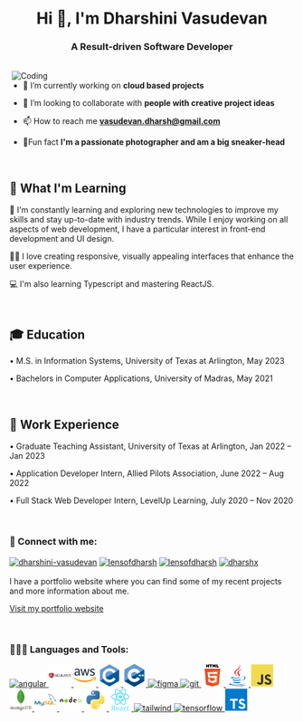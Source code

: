 <h1 align="center">Hi 👋, I'm Dharshini Vasudevan</h1>
<h3 align="center">A Result-driven Software Developer</h3><br>
<img align="right" alt="Coding" width="500" height="auto" src="https://cdn.dribbble.com/users/17707/screenshots/2413754/rrr.gif">

- 🔭 I’m currently working on **cloud based projects**

- 👯 I’m looking to collaborate with **people with creative project ideas**

- 📫 How to reach me **vasudevan.dharsh@gmail.com**
  
- 🤭Fun fact **I'm a passionate photographer and am a big sneaker-head**
  
  
<br><h2>🌱 What I'm Learning</h2>

<p>💁 I'm constantly learning and exploring new technologies to improve my skills and stay up-to-date with industry trends. While I enjoy working on all aspects of web development, I have a particular interest in front-end development and UI design. 

🫶🏻 I love creating responsive, visually appealing interfaces that enhance the user experience.

💻 I'm also learning Typescript and mastering ReactJS. </p>

<br><h2>🎓 Education</h2>

• M.S. in Information Systems, University of Texas at Arlington, May 2023 

• Bachelors in Computer Applications, University of Madras, May 2021

<br><h2>💼 Work Experience</h2>

• Graduate Teaching Assistant, University of Texas at Arlington, Jan 2022 – Jan 2023 

• Application Developer Intern, Allied Pilots Association, June 2022 – Aug 2022 

• Full Stack Web Developer Intern, LevelUp Learning, July 2020 – Nov 2020



<br><h3>🙋 Connect with me:</h3>
<p align="left">
<a href="https://linkedin.com/in/dharshini-vasudevan" target="blank"><img align="center" src="https://raw.githubusercontent.com/rahuldkjain/github-profile-readme-generator/master/src/images/icons/Social/linked-in-alt.svg" alt="dharshini-vasudevan" height="30" width="40" /></a>
<a href="https://instagram.com/lensofdharsh" target="blank"><img align="center" src="https://raw.githubusercontent.com/rahuldkjain/github-profile-readme-generator/master/src/images/icons/Social/instagram.svg" alt="lensofdharsh" height="30" width="40" /></a>
<a href="https://www.youtube.com/c/lensofdharsh" target="blank"><img align="center" src="https://raw.githubusercontent.com/rahuldkjain/github-profile-readme-generator/master/src/images/icons/Social/youtube.svg" alt="lensofdharsh" height="30" width="40" /></a>
<a href="https://www.leetcode.com/dharshx" target="blank"><img align="center" src="https://raw.githubusercontent.com/rahuldkjain/github-profile-readme-generator/master/src/images/icons/Social/leet-code.svg" alt="dharshx" height="30" width="40" /></a>
   <br><br>I have a portfolio website where you can find some of my recent projects and more information about me.

[Visit my portfolio website](https://isntshedharshii.wixsite.com/vdharshini-portfolio)
</p>
</p>

<br><h3> 👩🏻‍💻 Languages and Tools:</h3>
<p align="left"> <a href="https://angular.io" target="_blank" rel="noreferrer"> <img src="https://angular.io/assets/images/logos/angular/angular.svg" alt="angular" width="40" height="40"/> </a> <a href="https://angular.io" target="_blank" rel="noreferrer"> <img src="https://raw.githubusercontent.com/devicons/devicon/master/icons/angularjs/angularjs-original-wordmark.svg" alt="angularjs" width="40" height="40"/> </a> <a href="https://aws.amazon.com" target="_blank" rel="noreferrer"> <img src="https://raw.githubusercontent.com/devicons/devicon/master/icons/amazonwebservices/amazonwebservices-original-wordmark.svg" alt="aws" width="40" height="40"/> </a> <a href="https://www.cprogramming.com/" target="_blank" rel="noreferrer"> <img src="https://raw.githubusercontent.com/devicons/devicon/master/icons/c/c-original.svg" alt="c" width="40" height="40"/> </a> <a href="https://www.w3schools.com/cpp/" target="_blank" rel="noreferrer"> <img src="https://raw.githubusercontent.com/devicons/devicon/master/icons/cplusplus/cplusplus-original.svg" alt="cplusplus" width="40" height="40"/> </a> <a href="https://www.figma.com/" target="_blank" rel="noreferrer"> <img src="https://www.vectorlogo.zone/logos/figma/figma-icon.svg" alt="figma" width="40" height="40"/> </a> <a href="https://git-scm.com/" target="_blank" rel="noreferrer"> <img src="https://www.vectorlogo.zone/logos/git-scm/git-scm-icon.svg" alt="git" width="40" height="40"/> </a> <a href="https://www.w3.org/html/" target="_blank" rel="noreferrer"> <img src="https://raw.githubusercontent.com/devicons/devicon/master/icons/html5/html5-original-wordmark.svg" alt="html5" width="40" height="40"/> </a> <a href="https://www.java.com" target="_blank" rel="noreferrer"> <img src="https://raw.githubusercontent.com/devicons/devicon/master/icons/java/java-original.svg" alt="java" width="40" height="40"/> </a> <a href="https://developer.mozilla.org/en-US/docs/Web/JavaScript" target="_blank" rel="noreferrer"> <img src="https://raw.githubusercontent.com/devicons/devicon/master/icons/javascript/javascript-original.svg" alt="javascript" width="40" height="40"/> </a> <a href="https://www.mongodb.com/" target="_blank" rel="noreferrer"> <img src="https://raw.githubusercontent.com/devicons/devicon/master/icons/mongodb/mongodb-original-wordmark.svg" alt="mongodb" width="40" height="40"/> </a> <a href="https://www.mysql.com/" target="_blank" rel="noreferrer"> <img src="https://raw.githubusercontent.com/devicons/devicon/master/icons/mysql/mysql-original-wordmark.svg" alt="mysql" width="40" height="40"/> </a> <a href="https://nodejs.org" target="_blank" rel="noreferrer"> <img src="https://raw.githubusercontent.com/devicons/devicon/master/icons/nodejs/nodejs-original-wordmark.svg" alt="nodejs" width="40" height="40"/> </a>  <a href="https://www.python.org" target="_blank" rel="noreferrer"> <img src="https://raw.githubusercontent.com/devicons/devicon/master/icons/python/python-original.svg" alt="python" width="40" height="40"/> </a> <a href="https://reactjs.org/" target="_blank" rel="noreferrer"> <img src="https://raw.githubusercontent.com/devicons/devicon/master/icons/react/react-original-wordmark.svg" alt="react" width="40" height="40"/> </a> <a href="https://tailwindcss.com/" target="_blank" rel="noreferrer"> <img src="https://www.vectorlogo.zone/logos/tailwindcss/tailwindcss-icon.svg" alt="tailwind" width="40" height="40"/> </a> <a href="https://www.tensorflow.org" target="_blank" rel="noreferrer"> <img src="https://www.vectorlogo.zone/logos/tensorflow/tensorflow-icon.svg" alt="tensorflow" width="40" height="40"/> </a> <a href="https://www.typescriptlang.org/" target="_blank" rel="noreferrer"> <img src="https://raw.githubusercontent.com/devicons/devicon/master/icons/typescript/typescript-original.svg" alt="typescript" width="40" height="40"/> </a> </p>





